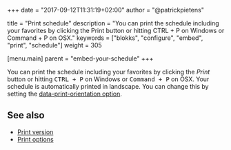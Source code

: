 +++
date            = "2017-09-12T11:31:19+02:00"
author          = "@patrickpietens"

title           = "Print schedule"
description     = "You can print the schedule including your favorites by clicking the Print button or hitting CTRL + P on Windows or Command + P on OSX."
keywords        = ["blokks", "configure", "embed", "print", "schedule"]
weight          = 305

[menu.main]
parent          = "embed-your-schedule"
+++

You can print the schedule including your favorites by clicking the *Print* button or hitting <kbd>CTRL + P</kbd> on Windows or <kbd>Command + P</kbd> on OSX. Your schedule is automatically printed in landscape. You can change this by setting the [data-print-orientation option](http://configure/print-orientation).

## See also
- [Print version](http://themes/print)
- [Print options](http://configure/print)

